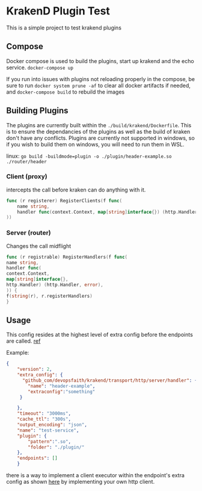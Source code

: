 # KrakenD Plugin Test

This is a simple project to test krakend plugins

## Compose

Docker compose is used to build the plugins, start up krakend and the echo service. `docker-compose up`

If you run into issues with plugins not reloading properly in the compose, be sure to run `docker system prune -af`  to clear all docker artifacts if needed, and `docker-compose build` to rebuild the images

## Building Plugins

The plugins are currently built within the `./build/krakend/Dockerfile`. This is to ensure the dependancies of the plugins as well as the build of kraken don't have any conflicts. Plugins are currently not supported in windows, so if you wish to build them on windows, you will need to run them in WSL.

linux:
`go build -buildmode=plugin -o ./plugin/header-example.so ./router/header`

### Client (proxy)

intercepts the call before kraken can do anything with it.

```go
func (r registerer) RegisterClients(f func(
    name string,
    handler func(context.Context, map[string]interface{}) (http.Handler, error),
))
```

### Server (router)

Changes the call midflight

```go
func (r registrable) RegisterHandlers(f func(
name string,
handler func(
context.Context,
map[string]interface{},
http.Handler) (http.Handler, error),
)) {
f(string(r), r.registerHandlers)
}
```

## Usage

This config resides at the highest level of extra config before the endpoints are called. [ref](https://www.eventslooped.com/posts/krakend-writing-plugins/)

Example:

```json
{
    "version": 2,
    "extra_config": {
      "github_com/devopsfaith/krakend/transport/http/server/handler": {
        "name": "header-example",
        "extraconfig":"something"
     }

    },
    "timeout": "3000ms",
    "cache_ttl": "300s",
    "output_encoding": "json",
    "name": "test-service",
    "plugin": {
        "pattern":".so",
        "folder": "./plugin/"
    },
    "endpoints": []
    }
```

there is a way to implement a client executor within the endpoint's extra config as shown [here](https://www.krakend.io/blog/krakend-grpc-gateway-plugin/) by implementing your own http client.
